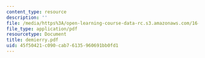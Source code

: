 ```yaml
---
content_type: resource
description: ''
file: /media/https%3A/open-learning-course-data-rc.s3.amazonaws.com/16-622-experimental-projects-ii-fall-2003/45f50421c090cab76135960691bb0fd1_demierry.pdf
file_type: application/pdf
resourcetype: Document
title: demierry.pdf
uid: 45f50421-c090-cab7-6135-960691bb0fd1
---
```

